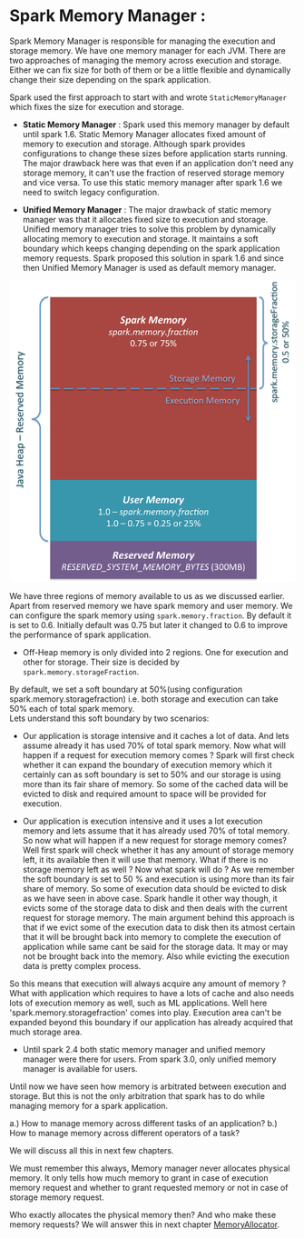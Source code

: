 # Spark Memory Manager :

Spark Memory Manager is responsible for managing the execution and storage memory. We have one memory manager for each 
JVM. There are two approaches of managing the memory across execution and storage. Either we can fix size for both of 
them or be a little flexible and dynamically change their size depending on the spark application.

Spark used the first approach to start with and wrote `StaticMemoryManager` which fixes the size for execution and storage.

* **Static Memory Manager** : Spark used this memory manager by default until spark 1.6. Static Memory Manager allocates
fixed amount of memory to execution and storage. Although spark provides configurations to change these sizes before application
starts running. The major drawback here was that even if an application don't need any storage memory, it can't use the 
fraction of reserved storage memory and vice versa. To use this static memory manager after spark 1.6 we need to switch 
legacy configuration.

* **Unified Memory Manager** : The major drawback of static memory manager was that it allocates fixed size to execution
and storage. Unified memory manager tries to solve this problem by dynamically allocating memory to execution and storage.
It maintains a soft boundary which keeps changing depending on the spark application memory requests. Spark proposed this
solution in spark 1.6 and since then Unified Memory Manager is used as default memory manager. 

![Spark Memory Management 1.6+](Spark-Memory-Management-1.6.0.png) 

We have three regions of memory available to us as we discussed earlier. Apart from reserved memory we have
spark memory and user memory. We can configure the spark memory using `spark.memory.fraction`. By default it is set to
0.6. Initially default was 0.75 but later it changed to 0.6 to improve the performance of spark application.

* Off-Heap memory is only divided into 2 regions. One for execution and other for storage. Their size is decided by
`spark.memory.storageFraction`.

By default, we set a soft boundary at 50%(using configuration spark.memory.storagefraction) i.e. both storage and execution
can take 50% each of total spark memory.  
Lets understand this soft boundary by two scenarios:

* Our application is storage intensive and it caches a lot of data. And lets assume already it has used 70% of total 
spark memory. Now what will happen if a request for execution memory comes ? Spark will first check whether it can expand
the boundary of execution memory which it certainly can as soft boundary is set to 50% and our storage is using more than
its fair share of memory. So some of the cached data will be evicted to disk and required amount to space will be provided
for execution.

* Our application is execution intensive and it uses a lot execution memory and lets assume that it has already used 
70% of total memory. So now what will happen if a new request for storage memory comes? Well first spark will check 
whether it has any amount of storage memory left, it its available then it will use that memory. What if there is no 
storage memory left as well ? Now what spark will do ? As we remember the soft boundary is set to 50 % and execution is 
using more than its fair share of memory. So some of execution data should be evicted to disk as we have seen in above case.
Spark handle it other way though, it evicts some of the storage data to disk and then deals with the current request for
storage memory. The main argument behind this approach is that if we evict some of the execution data to disk then its atmost 
certain that it will be brought back into memory to complete the execution of application while same cant be said for the
storage data. It may or may not be brought back into the memory. Also while evicting the execution data is pretty 
complex process.

So this means that execution will always acquire any amount of memory ? What with application which requires to have a 
lots of cache and also needs lots of execution memory as well, such as ML applications. Well here 'spark.memory.storagefraction' 
comes into play. Execution area can't be expanded beyond this boundary if our application has already acquired that much
storage area. 

* Until spark 2.4 both static memory manager and unified memory manager were there for users. From spark 3.0, only unified
memory manager is available for users.


Until now we have seen how memory is arbitrated between execution and storage. But this is not the only arbitration that spark
has to do while managing memory for a spark application.

a.) How to manage memory across different tasks of an application?
b.) How to manage memory across different operators of a task?

We will discuss all this in next few chapters.

We must remember this always, Memory manager never allocates physical memory. It only tells how much memory to grant
in case of execution memory request and whether to grant requested memory or not in case of storage memory request.

Who exactly allocates the physical memory then? And who make these memory requests?
We will answer this in next chapter [MemoryAllocator](MemoryManager.md).
